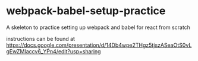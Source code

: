 # webpack-babel-setup-practice
A skeleton to practice setting up webpack and babel for react from scratch

instructions can be found at https://docs.google.com/presentation/d/14Db4wpe2THgz5tjszASeaOtS0vLgEwZMIaccv6_YPn4/edit?usp=sharing